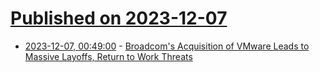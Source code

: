 # [Published on 2023-12-07](index.md)

* [2023-12-07, 00:49:00](https://soylentnews.org/article.pl?sid=23/12/06/0331246&from=rss) - [Broadcom's Acquisition of VMware Leads to Massive Layoffs, Return to Work Threats](https://soylentnews.org/article.pl?sid=23/12/06/0331246&from=rss)
